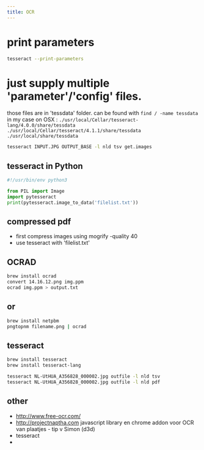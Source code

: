 ```yaml
---
title: OCR
---
```


# print parameters
```bash
tesseract --print-parameters
```

#  just supply multiple 'parameter'/'config' files.
those files are in 'tessdata' folder. can be found with `find / -name tessdata`
in my case on OSX : 
`./usr/local/Cellar/tesseract-lang/4.0.0/share/tessdata`
`./usr/local/Cellar/tesseract/4.1.1/share/tessdata`
`./usr/local/share/tessdata`

```bash 
tesseract INPUT.JPG OUTPUT_BASE -l nld tsv get.images
```
 
## tesseract in Python
```python
#!/usr/bin/env python3

from PIL import Image
import pytesseract
print(pytesseract.image_to_data('filelist.txt'))
```

## compressed pdf
* first compress images using mogrify -quality 40
* use tesseract with 'filelist.txt'

## OCRAD
```bash
brew install ocrad
convert 14.16.12.png img.ppm
ocrad img.ppm > output.txt
```

## or 
```bash
brew install netpbm
pngtopnm filename.png | ocrad
```

## tesseract
```bash
brew install tesseract
brew install tesseract-lang

tesseract NL-UtHUA_A356828_000002.jpg outfile -l nld tsv
tesseract NL-UtHUA_A356828_000002.jpg outfile -l nld pdf
```

## other
* http://www.free-ocr.com/
* http://projectnaptha.com javascript library en chrome addon voor OCR van plaatjes - tip v Simon (d3d)
* tesseract
* 
